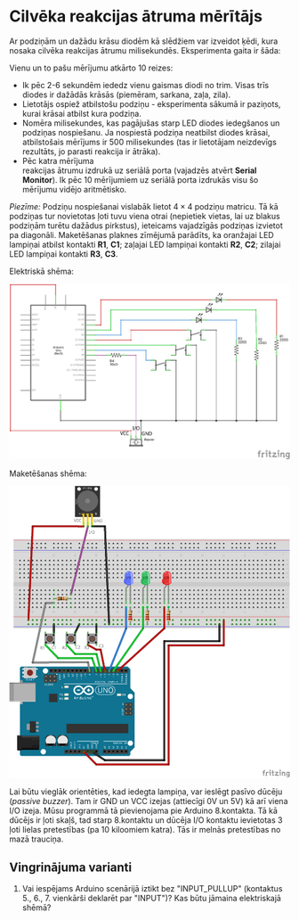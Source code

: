 # Cilvēka reakcijas ātruma mērītājs

Ar podziņām un dažādu krāsu diodēm kā slēdžiem var izveidot ķēdi, kura 
nosaka cilvēka reakcijas ātrumu milisekundēs. Eksperimenta gaita ir šāda: 

Vienu un to pašu mērījumu atkārto 10 reizes: 

* Ik pēc 2-6 sekundēm iededz vienu gaismas diodi no trim. 
  Visas trīs diodes ir dažādās krāsās (piemēram, sarkana, zaļa, zila). 
* Lietotājs ospiež 
  atbilstošu podziņu - eksperimenta sākumā ir paziņots, kurai 
  krāsai atbilst kura podziņa. 
* Nomēra milisekundes, 
  kas pagājušas starp LED diodes iedegšanos un podziņas nospiešanu.
  Ja nospiestā podziņa neatbilst diodes krāsai, atbilstošais mērījums ir 
  500 milisekundes (tas ir lietotājam neizdevīgs rezultāts, jo parasti reakcija ir ātrāka). 
* Pēc katra mērījuma  
  reakcijas ātrumu izdrukā uz seriālā porta (vajadzēs atvērt **Serial Monitor**). 
  Ik pēc 10 mērījumiem uz seriālā porta izdrukās visu šo mērījumu 
  vidējo aritmētisko. 


*Piezīme:* Podziņu nospiešanai vislabāk lietot $4 \times 4$ podziņu matricu. 
Tā kā podziņas tur novietotas ļoti tuvu viena otrai (nepietiek vietas, lai uz 
blakus podziņām turētu dažādus pirkstus), ieteicams vajadzīgās podziņas izvietot 
pa diagonāli. Maketēšanas plaknes zīmējumā parādīts, ka oranžajai LED lampiņai 
atbilst kontakti **R1**, **C1**; zaļajai LED lampiņai kontakti **R2**, **C2**; 
zilajai LED lampiņai kontakti **R3**, **C3**. 

Elektriskā shēma: 

![](ReactionMeasurement_schem.png)

Maketēšanas shēma:

![](ReactionMeasurement_bb.png)

Lai būtu vieglāk orientēties, kad iedegta lampiņa, var ieslēgt 
pasīvo dūcēju (*passive buzzer*). Tam ir GND un VCC izejas (attiecīgi 0V un 
5V) kā arī viena I/O izeja. 
Mūsu programmā tā pievienojama pie Arduino 8.kontakta. 
Tā kā dūcējs ir ļoti skaļš, tad starp 8.kontaktu un dūcēja I/O kontaktu
ievietotas 3 ļoti lielas pretestības (pa 10 kiloomiem katra). Tās ir melnās
pretestības no mazā trauciņa.

## Vingrinājuma varianti

1. Vai iespējams Arduino scenārijā iztikt bez "INPUT_PULLUP" 
   (kontaktus 5., 6., 7. vienkārši deklarēt par "INPUT")? 
   Kas būtu jāmaina elektriskajā shēmā?